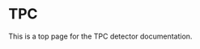 <!-- doxy
\page refDetectorsTPC TPC
/doxy -->

# TPC

This is a top page for the TPC detector documentation.

<!-- doxy
* \subpage refTPCworkflow
* \subpage refTPCsimulation
* \subpage refTPCcalibration
/doxy -->
